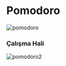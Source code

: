 # Pomodoro
![pomodoro](https://user-images.githubusercontent.com/34886354/73452040-1ecc5480-437a-11ea-8b08-3cc8cbe2020e.PNG)
### Çalışma Hali
![pomodoro2](https://user-images.githubusercontent.com/34886354/73452091-399ec900-437a-11ea-82f4-c697e9084905.PNG)

